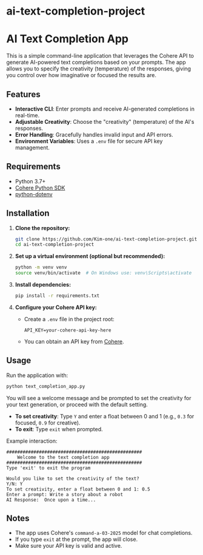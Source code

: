 # ai-text-completion-project
# AI Text Completion App

This is a simple command-line application that leverages the Cohere API to generate AI-powered text completions based on your prompts. The app allows you to specify the creativity (temperature) of the responses, giving you control over how imaginative or focused the results are.

## Features

- **Interactive CLI**: Enter prompts and receive AI-generated completions in real-time.
- **Adjustable Creativity**: Choose the "creativity" (temperature) of the AI's responses.
- **Error Handling**: Gracefully handles invalid input and API errors.
- **Environment Variables**: Uses a `.env` file for secure API key management.

## Requirements

- Python 3.7+
- [Cohere Python SDK](https://docs.cohere.com/docs/quickstart)
- [python-dotenv](https://pypi.org/project/python-dotenv/)

## Installation

1. **Clone the repository:**
   ```bash
   git clone https://github.com/Kim-one/ai-text-completion-project.git
   cd ai-text-completion-project
   ```

2. **Set up a virtual environment (optional but recommended):**
   ```bash
   python -m venv venv
   source venv/bin/activate  # On Windows use: venv\Scripts\activate
   ```

3. **Install dependencies:**
   ```bash
   pip install -r requirements.txt
   ```

4. **Configure your Cohere API key:**
   - Create a `.env` file in the project root:
     ```
     API_KEY=your-cohere-api-key-here
     ```
   - You can obtain an API key from [Cohere](https://dashboard.cohere.com/api-keys).

## Usage

Run the application with:

```bash
python text_completion_app.py
```

You will see a welcome message and be prompted to set the creativity for your text generation, or proceed with the default setting.

- **To set creativity**: Type `Y` and enter a float between 0 and 1 (e.g., `0.3` for focused, `0.9` for creative).
- **To exit**: Type `exit` when prompted.

Example interaction:

```
##################################################
    Welcome to the text completion app
##################################################
Type 'exit' to exit the program

Would you like to set the creativity of the text?
Y/N: Y
To set creativity, enter a float between 0 and 1: 0.5
Enter a prompt: Write a story about a robot
AI Response:  Once upon a time...
```

## Notes

- The app uses Cohere's `command-a-03-2025` model for chat completions.
- If you type `exit` at the prompt, the app will close.
- Make sure your API key is valid and active.
